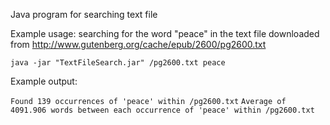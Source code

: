 Java program for searching text file

Example usage: searching for the word "peace" in the text file downloaded from http://www.gutenberg.org/cache/epub/2600/pg2600.txt

```java -jar "TextFileSearch.jar" /pg2600.txt peace```

Example output:

```Found 139 occurrences of 'peace' within /pg2600.txt```
```Average of 4091.906 words between each occurrence of 'peace' within /pg2600.txt```